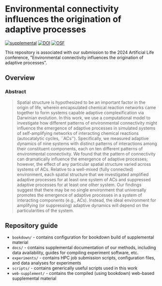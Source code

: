 # Environmental connectivity influences the origination of adaptive processes

[![supplemental](https://img.shields.io/badge/go%20to-supplemental%20material-ff69b4)](https://lalejini.com/alife-2024-spatial-chem-eco/web-supplement)
[![DOI](https://zenodo.org/badge/DOI/10.5281/zenodo.10891182.svg)](https://doi.org/10.5281/zenodo.10891182)
[![OSF](https://img.shields.io/badge/data%20%40%20OSF-10.17605%2FOSF.IO%2FK3D8G-blue)](https://osf.io/k3d8g/)

This repository is associated with our submission to the 2024 Artificial Life conference, "Environmental connectivity influences the origination of adaptive processes".

## Overview

### Abstract

> Spatial structure is hypothesized to be an important factor in the origin of life, wherein encapsulated chemical reaction networks came together to form systems capable adaptive complexification via Darwinian evolution.
  In this work, we use a computational model to investigate
  how different patterns of environmental connectivity might influence the emergence of adaptive processes in simulated systems of self-amplifying networks of interacting chemical reactions (autocatalytic cycles, ``ACs'').
  Specifically, we measured adaptive dynamics of nine systems with distinct patterns of interactions among their constituent components, each on ten different patterns of environmental connectivity.
  We found that the pattern of connectivity can dramatically influence the emergence of adaptive processes; however, the effect of any particular spatial structure varied across systems of ACs.
  Relative to a well-mixed (fully connected) environment, each spatial structure that we investigated amplified adaptive processes for at least one system of ACs and suppressed adaptive processes for at least one other system.
  Our findings suggest that there may be no single environment that universally promotes the emergence of adaptive processes in a system of interacting components (e.g., ACs).
  Instead, the ideal environment for amplifying (or suppressing) adaptive dynamics will depend on the particularities of the system.

## Repository guide

- `bookdown/` - contains configuration for bookdown build of supplemental material
- `docs/` - contains supplemental documentation of our methods, including data availability, guides for compiling experiment software, etc.
- `experiments/` - contains HPC job submission scripts, configuration files, and data analyses for experiments
- `scripts/` - contains generically useful scripts used in this work
- `web-supplement/` - contains the compiled (using bookdown) web-based supplemental material